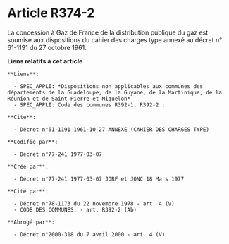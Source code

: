 # Article R374-2

La concession à Gaz de France de la distribution publique du gaz est soumise aux dispositions du cahier des charges type
annexé au décret n° 61-1191 du 27 octobre 1961.

**Liens relatifs à cet article**

	**Liens**:

	  - SPEC_APPLI: *Dispositions non applicables aux communes des départements de la Guadeloupe, de la Guyane, de la Martinique, de la Réunion et de Saint-Pierre-et-Miquelon*
	  - SPEC_APPLI: Code des communes R392-1, R392-2 :

	**Cite**:

	  - Décret n°61-1191 1961-10-27 ANNEXE (CAHIER DES CHARGES TYPE)

	**Codifié par**:

	  - Décret n°77-241 1977-03-07

	**Créé par**:

	  - Décret n°77-241 1977-03-07 JORF et JONC 18 Mars 1977

	**Cité par**:

	  - Décret n°78-1173 du 22 novembre 1978 - art. 4 (V)
	  - CODE DES COMMUNES. - art. R392-2 (Ab)

	**Abrogé par**:

	  - Décret n°2000-318 du 7 avril 2000 - art. 4 (V)
